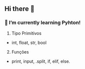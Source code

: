 ## Hi there 👋
### 🌱 I’m currently learning  Pyhton!

1. Tipo Primitivos
* int, float, str, bool
2. Funções
* print, input, .split, if, elif, else.
<!--
**APNaves/APNaves** is a ✨ _special_ ✨ repository because its `README.md` (this file) appears on your GitHub profile.

Here are some ideas to get you started:

- 🔭 I’m currently working on ...
- 🌱 I’m currently learning ...
- 👯 I’m looking to collaborate on ...
- 🤔 I’m looking for help with ...
- 💬 Ask me about ...
- 📫 How to reach me: ...
- 😄 Pronouns: ...
- ⚡ Fun fact: ...
-->
